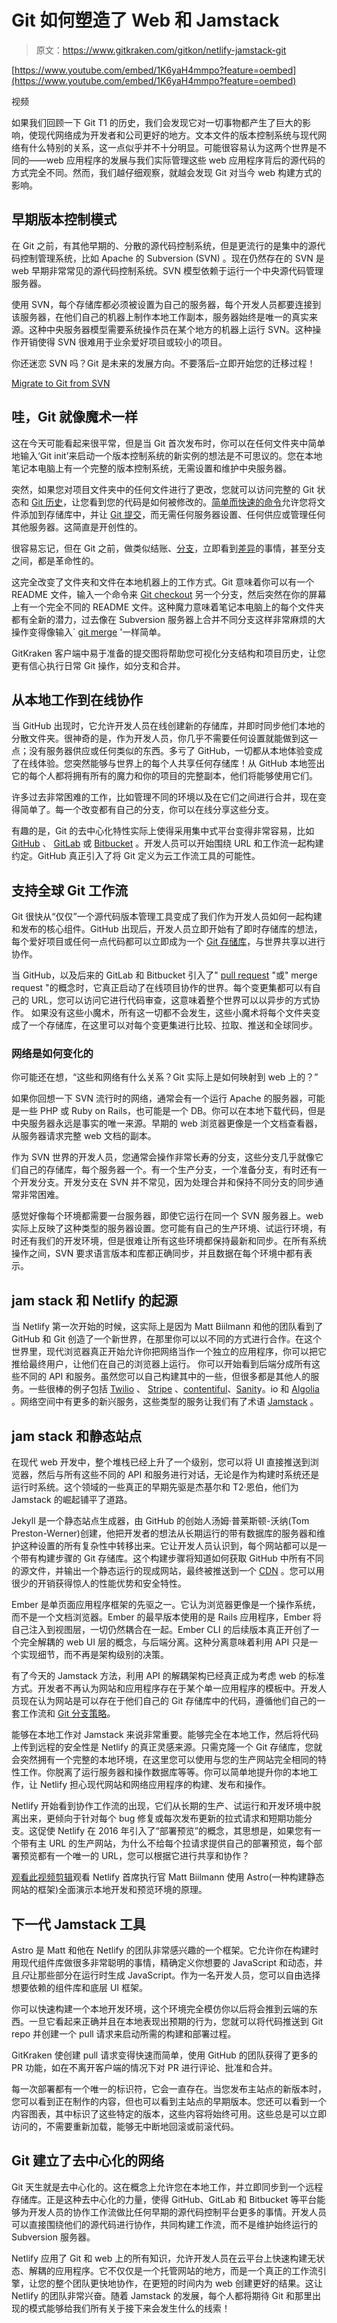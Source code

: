 # Git 如何塑造了 Web 和 Jamstack

> 原文：<https://www.gitkraken.com/gitkon/netlify-jamstack-git>

[https://www.youtube.com/embed/1K6yaH4mmpo?feature=oembed](https://www.youtube.com/embed/1K6yaH4mmpo?feature=oembed)

视频

如果我们回顾一下 Git T1 的历史，我们会发现它对一切事物都产生了巨大的影响，使现代网络成为开发者和公司更好的地方。文本文件的版本控制系统与现代网络有什么特别的关系，这一点似乎并不十分明显。可能很容易认为这两个世界是不同的——web 应用程序的发展与我们实际管理这些 web 应用程序背后的源代码的方式完全不同。然而，我们越仔细观察，就越会发现 Git 对当今 web 构建方式的影响。

## **早期版本控制模式**

在 Git 之前，有其他早期的、分散的源代码控制系统，但是更流行的是集中的源代码控制管理系统，比如 Apache 的 Subversion (SVN) 。现在仍然存在的 SVN 是 web 早期非常常见的源代码控制系统。SVN 模型依赖于运行一个中央源代码管理服务器。

使用 SVN，每个存储库都必须被设置为自己的服务器，每个开发人员都要连接到该服务器，在他们自己的机器上制作本地工作副本，服务器始终是唯一的真实来源。这种中央服务器模型需要系统操作员在某个地方的机器上运行 SVN。这种操作开销使得 SVN 很难用于业余爱好项目或较小的项目。

你还迷恋 SVN 吗？Git 是未来的发展方向。不要落后–立即开始您的迁移过程！

[Migrate to Git from SVN](/blog/migrating-git-svn)

## **哇，Git 就像魔术一样**

这在今天可能看起来很平常，但是当 Git 首次发布时，你可以在任何文件夹中简单地输入‘Git init’来启动一个版本控制系统的新实例的想法是不可思议的。您在本地笔记本电脑上有一个完整的版本控制系统，无需设置和维护中央服务器。

突然，如果您对项目文件夹中的任何文件进行了更改，您就可以访问完整的 Git 状态和 [Git 历史](https://www.gitkraken.com/blog/review-file-history-git)，让您看到您的代码是如何被修改的。[简单而快速的命令](https://www.gitkraken.com/learn/git/commands)允许您将文件添加到存储库中，并让 [Git 提交](https://www.gitkraken.com/learn/git/commit)，而无需任何服务器设置、任何供应或管理任何其他服务器。这简直是开创性的。

很容易忘记，但在 Git 之前，做类似结账、[分支](https://www.gitkraken.com/learn/git/branch)，立即看到[差异](https://www.gitkraken.com/learn/git/git-diff)的事情，甚至分支之间，都是革命性的。

这完全改变了文件夹和文件在本地机器上的工作方式。Git 意味着你可以有一个 README 文件，输入一个命令来 [Git checkout](https://www.gitkraken.com/learn/git/git-checkout) 另一个分支，然后突然在你的屏幕上有一个完全不同的 README 文件。这种魔力意味着笔记本电脑上的每个文件夹都有全新的潜力，过去像在 Subversion 服务器上合并不同分支这样非常麻烦的大操作变得像输入` [git merge](https://www.gitkraken.com/learn/git/git-merge) '一样简单。

GitKraken 客户端中易于准备的提交图将帮助您可视化分支结构和项目历史，让您更有信心执行日常 Git 操作，如分支和合并。

## **从本地工作到在线协作**

当 GitHub 出现时，它允许开发人员在线创建新的存储库，并即时同步他们本地的分散文件夹。很神奇的是，作为开发人员，你几乎不需要任何设置就能做到这一点；没有服务器供应或任何类似的东西。多亏了 GitHub，一切都从本地体验变成了在线体验。您突然能够与世界上的每个人共享任何存储库！从 GitHub 本地签出它的每个人都将拥有所有的魔力和你的项目的完整副本，他们将能够使用它们。

许多过去非常困难的工作，比如管理不同的环境以及在它们之间进行合并，现在变得简单了。每一个改变都有自己的分支，你可以在线分享这些分支。

有趣的是，Git 的去中心化特性实际上使得采用集中式平台变得非常容易，比如 [GitHub](https://www.gitkraken.com/integrations/github) 、 [GitLab](https://www.gitkraken.com/integrations/gitlab) 或 [Bitbucket](https://www.gitkraken.com/integrations/bitbucket) 。开发人员可以开始围绕 URL 和工作流一起构建约定。GitHub 真正引入了将 Git 定义为云工作流工具的可能性。

## **支持全球 Git 工作流**

Git 很快从“仅仅”一个源代码版本管理工具变成了我们作为开发人员如何一起构建和发布的核心组件。GitHub 出现后，开发人员立即开始有了即时存储库的想法，每个爱好项目或任何一点代码都可以立即成为一个 [Git 存储库](https://www.gitkraken.com/learn/git/tutorials/what-is-a-git-repository)，与世界共享以进行协作。

当 GitHub，以及后来的 GitLab 和 Bitbucket 引入了" [pull request](https://www.gitkraken.com/learn/git/tutorials/what-is-a-pull-request-in-git) "或" merge request "的概念时，它真正启动了在线项目协作的世界。每个变更集都可以有自己的 URL，您可以访问它进行代码审查，这意味着整个世界可以以异步的方式协作。
如果没有这些小魔术，所有这一切都不会发生，这些小魔术将每个文件夹变成了一个存储库，在这里可以对每个变更集进行比较、拉取、推送和全球同步。

### **网络是如何变化的**

你可能还在想，“这些和网络有什么关系？Git 实际上是如何映射到 web 上的？”

如果你回想一下 SVN 流行时的网络，通常会有一个运行 Apache 的服务器，可能是一些 PHP 或 Ruby on Rails，也可能是一个 DB。你可以在本地下载代码，但是中央服务器永远是事实的唯一来源。早期的 web 浏览器更像是一个文档查看器，从服务器请求完整 web 文档的副本。

作为 SVN 世界的开发人员，您通常会操作非常长寿的分支，这些分支几乎就像它们自己的存储库，每个服务器一个。有一个生产分支，一个准备分支，有时还有一个开发分支。开发分支在 SVN 并不常见，因为处理合并和保持不同分支的同步通常非常困难。

感觉好像每个环境都需要一台服务器，即使它运行在同一个 SVN 服务器上。web 实际上反映了这种类型的服务器设置。您可能有自己的生产环境、试运行环境，有时还有我们的开发环境，但是很难让所有这些环境都保持最新和同步。在所有系统操作之间，SVN 要求语言版本和库都正确同步，并且数据在每个环境中都有表示。

## **jam stack 和 Netlify 的起源**

当 Netlify 第一次开始的时候，这实际上是因为 Matt Biilmann 和他的团队看到了 GitHub 和 Git 创造了一个新世界，在那里你可以以不同的方式进行合作。在这个世界里，现代浏览器真正开始允许你把网络当作一个独立的应用程序，你可以把它推给最终用户，让他们在自己的浏览器上运行。
你可以开始看到后端分成所有这些不同的 API 和服务。虽然您可以自己构建其中的一些，但很多都是其他人的服务。一些很棒的例子包括 [Twilio](https://www.twilio.com/) 、 [Stripe](https://stripe.com/) 、[contentiful](https://www.contentful.com/)、[Sanit](https://www.sanity.io/)y。io 和 [Algolia](https://www.algolia.com/) 。网络空间中有更多的新兴服务，这些类型的服务让我们有了术语 [Jamstack](https://www.gitkraken.com/webinar/jamstack-nextjs) 。

## **jam stack 和静态站点**

在现代 web 开发中，整个堆栈已经上升了一个级别，您可以将 UI 直接推送到浏览器，然后与所有这些不同的 API 和服务进行对话，无论是作为构建时系统还是运行时系统。这个领域的一些真正的早期先驱是杰基尔和 T2·恩伯，他们为 Jamstack 的崛起铺平了道路。

Jekyll 是一个静态站点生成器，由 GitHub 的创始人汤姆·普莱斯顿-沃纳(Tom Preston-Werner)创建，他把开发者的想法从长期运行的带有数据库的服务器和维护这种设置的所有复杂性中转移出来。它让开发人员认识到，每个网站都可以是一个带有构建步骤的 Git 存储库。这个构建步骤将知道如何获取 GitHub 中所有不同的源文件，并输出一个静态运行的现成网站，最终被推送到一个 [CDN](https://en.wikipedia.org/wiki/Content_delivery_network) 。您可以用很少的开销获得惊人的性能优势和安全特性。

Ember 是单页面应用程序框架的先驱之一。它认为浏览器更像是一个操作系统，而不是一个文档浏览器。Ember 的最早版本使用的是 Rails 应用程序，Ember 将自己注入到视图层，一切仍然耦合在一起。Ember CLI 的后续版本真正开创了一个完全解耦的 web UI 层的概念，与后端分离。这种分离意味着利用 API 只是一个实现细节，而不再是架构级别的决策。

有了今天的 Jamstack 方法，利用 API 的解耦架构已经真正成为考虑 web 的标准方式。开发者不再认为网站和应用程序存在于某个单一应用程序的模板中。开发人员现在认为网站是可以存在于他们自己的 Git 存储库中的代码，遵循他们自己的一套工作流和 [Git 分支策略](https://www.gitkraken.com/learn/git/best-practices/git-branch-strategy)。

能够在本地工作对 Jamstack 来说非常重要。能够完全在本地工作，然后将代码上传到远程的安全性是 Netlify 的真正灵感来源。只需克隆一个 Git 存储库，您就会突然拥有一个完整的本地环境，在这里您可以使用与您的生产网站完全相同的特性工作。你脱离了运行服务器和操作数据库等等。你可以简单地提升你的本地工作，让 Netlify 担心现代网站和网络应用程序的构建、发布和操作。

Netlify 开始看到协作工作流的出现，它们从长期的生产、试运行和开发环境中脱离出来，更倾向于针对每个 bug 修复或每次发布更新的拉式请求和短期功能分支。这促使 Netlify 在 2016 年引入了“部署预览”的概念，其思想是，如果您有一个带有主 URL 的生产网站，为什么不给每个拉请求提供自己的部署预览，每个部署预览都有一个唯一的 URL，您可以根据它进行共享和协作？

[观看此视频剪辑](https://youtu.be/1K6yaH4mmpo?t=1156)观看 Netlify 首席执行官 Matt Biilmann 使用 Astro(一种构建静态网站的框架)全面演示本地开发和预览环境的原理。

## **下一代 Jamstack 工具**

Astro 是 Matt 和他在 Netlify 的团队非常感兴趣的一个框架。它允许你在构建时用现代组件库做很多非常聪明的事情，精确定义你想要的 JavaScript 和动态，并且*只*让那些部分在运行时生成 JavaScript。作为一名开发人员，您可以自由选择想要依赖的组件库和底层 UI 框架。

你可以快速构建一个本地开发环境，这个环境完全模仿你以后将会推到云端的东西。一旦它看起来正确并且在本地表现出预期的行为，您就可以将代码推送到 Git repo 并创建一个 pull 请求来启动所需的构建和部署过程。

GitKraken 使创建 pull 请求变得快速而简单，使用 GitHub 的团队获得了更多的 PR 功能，如在不离开客户端的情况下对 PR 进行评论、批准和合并。

每一次部署都有一个唯一的标识符，它会一直存在。当您发布主站点的新版本时，您可以看到正在制作的内容，但也可以看到主站点的早期版本。您还可以看到一个内容图表，其中标识了这些特定的版本，这些内容将始终可用。这些总是可以立即访问的，不需要重新加载，能够无中断地回滚或前滚代码。

## **Git 建立了去中心化的网络**

Git 天生就是去中心化的。这在概念上允许您在本地工作，并立即同步到一个远程存储库。正是这种去中心化的力量，使得 GitHub、GitLab 和 Bitbucket 等平台能够为开发人员的协作工作流做比任何早期的源代码控制平台更多的事情。开发人员可以直接围绕他们的源代码进行协作，共同构建工作流，而不是维护始终运行的 Subversion 服务器。

Netlify 应用了 Git 和 web 上的所有知识，允许开发人员在云平台上快速构建无状态、解耦的应用程序。它不仅仅是一个托管网站的地方，而是一个真正的工作流引擎，让您的整个团队更快地协作，在更短的时间内为 web 创建更好的结果。这让 Netlify 的团队非常兴奋。随着 Jamstack 的发展，每个人都将期待 Git 和那里出现的模式能够给我们所有关于接下来会发生什么的线索！